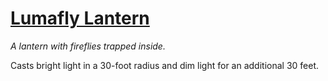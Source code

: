 # [Lumafly Lantern](https://hollowknight.wiki/w/Lumafly_Lantern)

*A lantern with fireflies trapped inside.*

Casts bright light in a 30-foot radius and dim light for an additional 30 feet.
